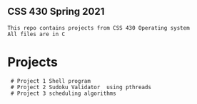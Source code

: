 ## CSS 430 Spring 2021 
    This repo contains projects from CSS 430 Operating system 
    All files are in C

   # Projects 

     # Project 1 Shell program 
     # Project 2 Sudoku Validator  using pthreads  
     # Project 3 scheduling algorithms 
   

